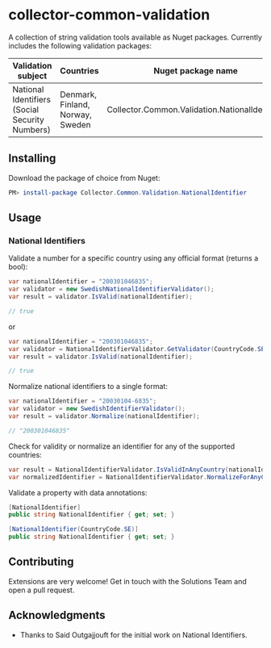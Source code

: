 # collector-common-validation

A collection of string validation tools available as Nuget packages. Currently includes the following validation packages:

| Validation subject | Countries | Nuget package name |
| ------------------ | --------- | ------------------ |
| National Identifiers (Social Security Numbers) | Denmark, Finland, Norway, Sweden | Collector.Common.Validation.NationalIdentifier |

## Installing

Download the package of choice from Nuget:

```Powershell
PM> install-package Collector.Common.Validation.NationalIdentifier
```

## Usage

### National Identifiers

Validate a number for a specific country using any official format (returns a bool):

```c#
var nationalIdentifier = "200301046835";
var validator = new SwedishNationalIdentifierValidator();
var result = validator.IsValid(nationalIdentifier);

// true
```

or 

```c#
var nationalIdentifier = "200301046835";
var validator = NationalIdentifierValidator.GetValidator(CountryCode.SE);
var result = validator.IsValid(nationalIdentifier);

// true
```

Normalize national identifiers to a single format:

```c#
var nationalIdentifier = "20030104-6835";
var validator = new SwedishIdentifierValidator();
var result = validator.Normalize(nationalIdentifier);

// "200301046835"
```

Check for validity or normalize an identifier for any of the supported countries:

```c#
var result = NationalIdentifierValidator.IsValidInAnyCountry(nationalIdentifier);
var normalizedIdentifier = NationalIdentifierValidator.NormalizeForAnyCountry(nationalIdentifier);
```

Validate a property with data annotations:

```c#
[NationalIdentifier]
public string NationalIdentifier { get; set; }

[NationalIdentifier(CountryCode.SE)]
public string NationalIdentifier { get; set; }
```

## Contributing

Extensions are very welcome! Get in touch with the Solutions Team and open a pull request.

## Acknowledgments

* Thanks to Said Outgajjouft for the initial work on National Identifiers.
